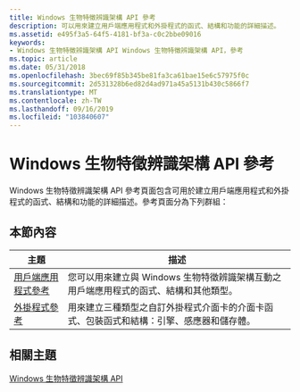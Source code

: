 ```yaml
---
title: Windows 生物特徵辨識架構 API 參考
description: 可以用來建立用戶端應用程式和外掛程式的函式、結構和功能的詳細描述。
ms.assetid: e495f3a5-64f5-4181-bf3a-c0c2bbe09016
keywords:
- Windows 生物特徵辨識架構 API Windows 生物特徵辨識架構 API，參考
ms.topic: article
ms.date: 05/31/2018
ms.openlocfilehash: 3bec69f85b345be81fa3ca61bae15e6c57975f0c
ms.sourcegitcommit: 2d531328b6ed82d4ad971a45a5131b430c5866f7
ms.translationtype: MT
ms.contentlocale: zh-TW
ms.lasthandoff: 09/16/2019
ms.locfileid: "103840607"
---
```

# <a name="windows-biometric-framework-api-reference"></a>Windows 生物特徵辨識架構 API 參考

Windows 生物特徵辨識架構 API 參考頁面包含可用於建立用戶端應用程式和外掛程式的函式、結構和功能的詳細描述。參考頁面分為下列群組：

## <a name="in-this-section"></a>本節內容



| 主題                                                                       | 描述                                                                                                                                         |
|-----------------------------------------------------------------------------|-----------------------------------------------------------------------------------------------------------------------------------------------------|
| [用戶端應用程式參考](client-application-reference.md)<br/> | 您可以用來建立與 Windows 生物特徵辨識架構互動之用戶端應用程式的函式、結構和其他類型。<br/> |
| [外掛程式參考](plug-in-reference.md)<br/>                       | 用來建立三種類型之自訂外掛程式介面卡的介面卡函式、包裝函式和結構：引擎、感應器和儲存體。<br/>   |



 

## <a name="related-topics"></a>相關主題

<dl> <dt>

[Windows 生物特徵辨識架構 API](biometric-service-api-portal.md)
</dt> </dl>

 

 





